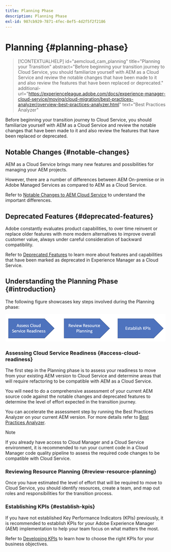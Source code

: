 ```yaml
---
title: Planning Phase
description: Planning Phase
exl-id: 987cb929-7871-4fec-8ef5-4d2f5f2f2186
---
```

# Planning {#planning-phase}

>[!CONTEXTUALHELP]
>id="aemcloud_cam_planning"
>title="Planning your Transition"
>abstract="Before beginning your transition journey to Cloud Service, you should familiarize yourself with AEM as a Cloud Service and review the notable changes that have been made to it and also review the features that have been replaced or deprecated."
>additional-url="https://experienceleague.adobe.com/docs/experience-manager-cloud-service/moving/cloud-migration/best-practices-analyzer/overview-best-practices-analyzer.html" text="Best Practices Analyzer"

Before beginning your transition journey to Cloud Service, you should familiarize yourself with AEM as a Cloud Service and review the notable changes that have been made to it and also review the features that have been replaced or deprecated.

## Notable Changes {#notable-changes}

AEM as a Cloud Service brings many new features and possibilities for managing your AEM projects.

However, there are a number of differences between AEM On-premise or in Adobe Managed Services as compared to AEM as a Cloud Service.

Refer to [Notable Changes to AEM Cloud Service](https://experienceleague.adobe.com/docs/experience-manager-cloud-service/release-notes/aem-cloud-changes.html) to understand the important differences.

## Deprecated Features {#deprecated-features}

Adobe constantly evaluates product capabilities, to over time reinvent or replace older features with more modern alternatives to improve overall customer value, always under careful consideration of backward compatibility. 

Refer to [Deprecated Features](https://experienceleague.adobe.com/docs/experience-manager-cloud-service/release-notes/deprecated-removed-features.html#deprecated-features) to learn more about features and capabilities that have been marked as deprecated in Experience Manager as a Cloud Service.

## Understanding the Planning Phase {#introduction}

The following figure showcases key steps involved during the Planning phase:

![image](/help/move-to-cloud-service/assets/planning-phaseimg1.png)

### Assessing Cloud Service Readiness {#access-cloud-readiness}

The first step in the Planning phase is to assess your readiness to move from your existing AEM version to Cloud Service and determine areas that will require refactoring to be compatible with AEM as a Cloud Service. 

You will need to do a comprehensive assessment of your current AEM source code against the notable changes and deprecated features to determine the level of effort expected in the transition journey.

You can accelerate the assessment step by running the Best Practices Analyzer on your current AEM version. For more details refer to [Best Practices Analyzer](/help/move-to-cloud-service/best-practices-analyzer/overview-best-practices-analyzer.md).

>[!NOTE]
>If you already have access to Cloud Manager and a Cloud Service environment, it is recommended to run your current code in a Cloud Manager code quality pipeline to assess the required code changes to be compatible with Cloud Service.

### Reviewing Resource Planning {#review-resource-planning}

Once you have estimated the level of effort that will be required to move to Cloud Service, you should identify resources, create a team, and map out roles and responsibilities for the transition process. 

### Establishing KPIs {#establish-kpis}

If you have not established Key Performance Indicators (KPIs) previously, it is recommended to establish KPIs for your Adobe Experience Manager (AEM) implementation to help your team focus on what matters the most. 

Refer to [Developing KPIs](https://guided.adobe.com/welcome/aem/part6.html) to learn how to choose the right KPIs for your business objectives.
